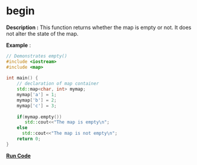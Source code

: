 # begin

**Description :** This function returns whether the map is empty or not. It does not alter the state of the map.

**Example** :

```cpp
// Demonstrates empty() 
#include <iostream> 
#include <map> 
  
int main() { 
    // declaration of map container 
    std::map<char, int> mymap; 
    mymap['a'] = 1; 
    mymap['b'] = 2; 
    mymap['c'] = 3; 
  
    if(mymap.empty())
       std::cout<<"The map is empty\n"; 
    else
      std::cout<<"The map is not empty\n";
    return 0; 
} 
```
**[Run Code]( https://rextester.com/XUNR14023)**
